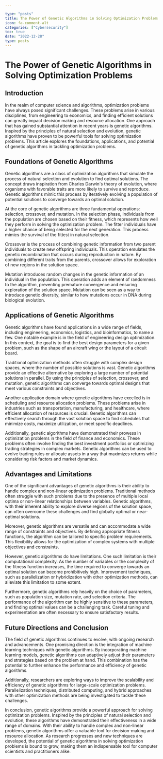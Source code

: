 ```yaml
---

type: "posts"
title: The Power of Genetic Algorithms in Solving Optimization Problems
icon: fa-comment-alt
categories: ["Cybersecurity"]
toc: true
date: "2022-12-28"
type: posts
---
```





# The Power of Genetic Algorithms in Solving Optimization Problems

## Introduction

In the realm of computer science and algorithms, optimization problems have always posed significant challenges. These problems arise in various disciplines, from engineering to economics, and finding efficient solutions can greatly impact decision making and resource allocation. One approach that has gained substantial attention in recent years is genetic algorithms. Inspired by the principles of natural selection and evolution, genetic algorithms have proven to be powerful tools for solving optimization problems. This article explores the foundations, applications, and potential of genetic algorithms in tackling optimization problems.

## Foundations of Genetic Algorithms

Genetic algorithms are a class of optimization algorithms that simulate the process of natural selection and evolution to find optimal solutions. The concept draws inspiration from Charles Darwin's theory of evolution, where organisms with favorable traits are more likely to survive and reproduce. Genetic algorithms mimic this process by iteratively evolving a population of potential solutions to converge towards an optimal solution.

At the core of genetic algorithms are three fundamental operations: selection, crossover, and mutation. In the selection phase, individuals from the population are chosen based on their fitness, which represents how well they perform in solving the optimization problem. The fitter individuals have a higher chance of being selected for the next generation. This process mimics the survival of the fittest in natural selection.

Crossover is the process of combining genetic information from two parent individuals to create new offspring individuals. This operation emulates the genetic recombination that occurs during reproduction in nature. By combining different traits from the parents, crossover allows for exploration of new regions in the solution space.

Mutation introduces random changes in the genetic information of an individual in the population. This operation adds an element of randomness to the algorithm, preventing premature convergence and ensuring exploration of the solution space. Mutation can be seen as a way to introduce genetic diversity, similar to how mutations occur in DNA during biological evolution.

## Applications of Genetic Algorithms

Genetic algorithms have found applications in a wide range of fields, including engineering, economics, logistics, and bioinformatics, to name a few. One notable example is in the field of engineering design optimization. In this context, the goal is to find the best design parameters for a given problem, such as the shape of an aircraft wing or the layout of a circuit board.

Traditional optimization methods often struggle with complex design spaces, where the number of possible solutions is vast. Genetic algorithms provide an effective alternative by exploring a large number of potential solutions in parallel. By using the principles of selection, crossover, and mutation, genetic algorithms can converge towards optimal designs that meet various constraints and objectives.

Another application domain where genetic algorithms have excelled is in scheduling and resource allocation problems. These problems arise in industries such as transportation, manufacturing, and healthcare, where efficient allocation of resources is crucial. Genetic algorithms can effectively search through the vast solution space to find schedules that minimize costs, maximize utilization, or meet specific deadlines.

Additionally, genetic algorithms have demonstrated their prowess in optimization problems in the field of finance and economics. These problems often involve finding the best investment portfolios or optimizing trading strategies in complex markets. Genetic algorithms can be used to evolve trading rules or allocate assets in a way that maximizes returns while considering risk factors and market dynamics.

## Advantages and Limitations

One of the significant advantages of genetic algorithms is their ability to handle complex and non-linear optimization problems. Traditional methods often struggle with such problems due to the presence of multiple local optima or non-linear relationships between variables. Genetic algorithms, with their inherent ability to explore diverse regions of the solution space, can often overcome these challenges and find globally optimal or near-optimal solutions.

Moreover, genetic algorithms are versatile and can accommodate a wide range of constraints and objectives. By defining appropriate fitness functions, the algorithm can be tailored to specific problem requirements. This flexibility allows for the optimization of complex systems with multiple objectives and constraints.

However, genetic algorithms do have limitations. One such limitation is their computational complexity. As the number of variables or the complexity of the fitness function increases, the time required to converge towards an optimal solution can become prohibitively high. Improvement techniques, such as parallelization or hybridization with other optimization methods, can alleviate this limitation to some extent.

Furthermore, genetic algorithms rely heavily on the choice of parameters, such as population size, mutation rate, and selection criteria. The performance of the algorithm can be highly sensitive to these parameters, and finding optimal values can be a challenging task. Careful tuning and experimentation are often necessary to ensure satisfactory results.

## Future Directions and Conclusion

The field of genetic algorithms continues to evolve, with ongoing research and advancements. One promising direction is the integration of machine learning techniques with genetic algorithms. By incorporating machine learning models, genetic algorithms can adaptively adjust their parameters and strategies based on the problem at hand. This combination has the potential to further enhance the performance and efficiency of genetic algorithms.

Additionally, researchers are exploring ways to improve the scalability and efficiency of genetic algorithms for large-scale optimization problems. Parallelization techniques, distributed computing, and hybrid approaches with other optimization methods are being investigated to tackle these challenges.

In conclusion, genetic algorithms provide a powerful approach for solving optimization problems. Inspired by the principles of natural selection and evolution, these algorithms have demonstrated their effectiveness in a wide range of domains. With their ability to handle complex and non-linear problems, genetic algorithms offer a valuable tool for decision-making and resource allocation. As research progresses and new techniques are developed, the potential of genetic algorithms in solving optimization problems is bound to grow, making them an indispensable tool for computer scientists and practitioners alike.